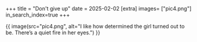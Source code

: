+++
title = "Don't give up"
date = 2025-02-02
[extra]
images= ["pic4.png"]
in_search_index=true
+++


{{ image(src="pic4.png", alt="I like how determined the girl turned out to be. There’s a quiet fire in her eyes.") }}